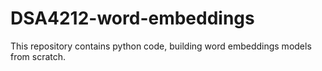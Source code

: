 # DSA4212-word-embeddings

This repository contains python code, building word embeddings models from scratch. 
